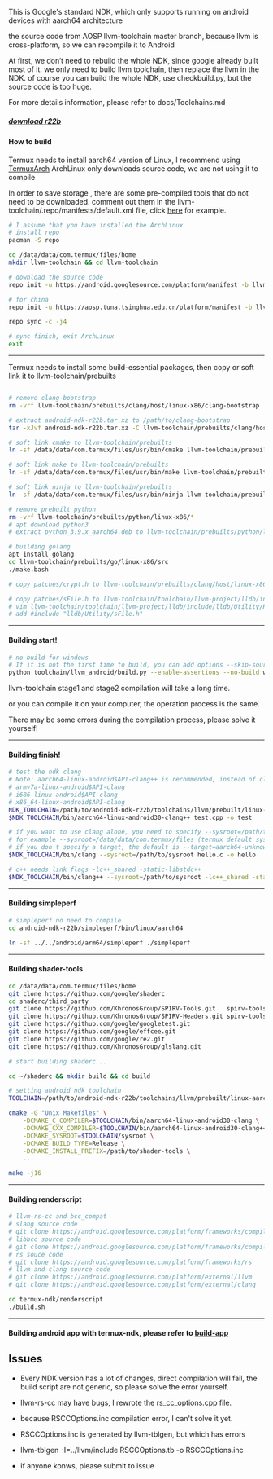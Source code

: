 This is Google's standard NDK, which only supports running on android devices with aarch64 architecture

the source code from AOSP llvm-toolchain master branch, because llvm is cross-platform, so we can recompile it to Android

At first, we don‘t need to rebuild the whole NDK, since google already built most of it.
we only need to build llvm toolchain, then replace the llvm in the NDK.
of course you can build the whole NDK, use checkbuild.py, but the source code is too huge.

For more details information, please refer to docs/Toolchains.md

##### [download r22b](https://github.com/Lzhiyong/termux-ndk/releases)

####  How to build

Termux needs to install aarch64 version of Linux,
I recommend using [TermuxArch](https://github.com/SDRausty/TermuxArch) 
ArchLinux only downloads source code, we are not using it to compile

In order to save storage , there are some pre-compiled tools that do not need to be downloaded. 
comment out them in the llvm-toolchain/.repo/manifests/default.xml file, click [here](https://github.com/Lzhiyong/termux-ndk/blob/master/patches/default.xml.patch) for example.

```bash
# I assume that you have installed the ArchLinux
# install repo
pacman -S repo 

cd /data/data/com.termux/files/home 
mkdir llvm-toolchain && cd llvm-toolchain

# download the source code
repo init -u https://android.googlesource.com/platform/manifest -b llvm-toolchain

# for china
repo init -u https://aosp.tuna.tsinghua.edu.cn/platform/manifest -b llvm-toolchain

repo sync -c -j4

# sync finish, exit ArchLinux
exit

```
 ****

Termux needs to install some build-essential packages, then copy or soft link it to llvm-toolchain/prebuilts

```bash

# remove clang-bootstrap 
rm -vrf llvm-toolchain/prebuilts/clang/host/linux-x86/clang-bootstrap

# extract android-ndk-r22b.tar.xz to /path/to/clang-bootstrap
tar -xJvf android-ndk-r22b.tar.xz -C llvm-toolchain/prebuilts/clang/host/linux-x86/clang-bootstrap

# soft link cmake to llvm-toolchain/prebuilts
ln -sf /data/data/com.termux/files/usr/bin/cmake llvm-toolchain/prebuilts/cmake/linux-x86/bin/cmake

# soft link make to llvm-toolchain/prebuilts
ln -sf /data/data/com.termux/files/usr/bin/make llvm-toolchain/prebuilts/build-tools/linux-x86/bin/make

# soft link ninja to llvm-toolchain/prebuilts
ln -sf /data/data/com.termux/files/usr/bin/ninja llvm-toolchain/prebuilts/build-tools/linux-x86/bin/ninja

# remove prebuilt python
rm -vrf llvm-toolchain/prebuilts/python/linux-x86/*
# apt download python3
# extract python_3.9.x_aarch64.deb to llvm-toolchain/prebuilts/python/linux-x86

# building golang
apt install golang
cd llvm-toolchain/prebuilts/go/linux-x86/src
./make.bash

# copy patches/crypt.h to llvm-toolchain/prebuilts/clang/host/linux-x86/clang-bootstrap/sysroot/usr/include

# copy patches/sFile.h to llvm-toolchain/toolchain/llvm-project/lldb/include/lldb/Utility
# vim llvm-toolchain/toolchain/llvm-project/lldb/include/lldb/Utility/ReproducerInstrumentation.h
# add #include "lldb/Utility/sFile.h"

```

 **** 
####  Building start!

```bash
# no build for windows
# If it is not the first time to build, you can add options --skip-source-setup to save time
python toolchain/llvm_android/build.py --enable-assertions --no-build windows
```

llvm-toolchain stage1 and stage2 compilation will take a long time.

or you can compile it on your computer, the operation process is the same.

There may be some errors during the compilation process, please solve it yourself!

 **** 
 
#### Building finish!
```bash
# test the ndk clang
# Note: aarch64-linux-android$API-clang++ is recommended, instead of clang alone
# armv7a-linux-android$API-clang
# i686-linux-android$API-clang
# x86_64-linux-android$API-clang
NDK_TOOLCHAIN=/path/to/android-ndk-r22b/toolchains/llvm/prebuilt/linux-aarch64
$NDK_TOOLCHAIN/bin/aarch64-linux-android30-clang++ test.cpp -o test

# if you want to use clang alone, you need to specify --sysroot=/path/to/sysroot
# for example --sysroot=/data/data/com.termux/files (termux default sysroot)
# if you don't specify a target, the default is --target=aarch64-unknown-linux-android
$NDK_TOOLCHAIN/bin/clang --sysroot=/path/to/sysroot hello.c -o hello

# c++ needs link flags -lc++_shared -static-libstdc++
$NDK_TOOLCHAIN/bin/clang++ --sysroot=/path/to/sysroot -lc++_shared -static-libstdc++ hello.cpp -o hello
```
 **** 
 
#### Building simpleperf
```bash
# simpleperf no need to compile
cd android-ndk-r22b/simpleperf/bin/linux/aarch64

ln -sf ../../android/arm64/simpleperf ./simpleperf

```

 **** 
#### Building shader-tools
```bash
cd /data/data/com.termux/files/home
git clone https://github.com/google/shaderc
cd shaderc/third_party
git clone https://github.com/KhronosGroup/SPIRV-Tools.git   spirv-tools
git clone https://github.com/KhronosGroup/SPIRV-Headers.git spirv-tools/external/spirv-headers
git clone https://github.com/google/googletest.git
git clone https://github.com/google/effcee.git
git clone https://github.com/google/re2.git
git clone https://github.com/KhronosGroup/glslang.git

# start building shaderc...

cd ~/shaderc && mkdir build && cd build

# setting android ndk toolchain
TOOLCHAIN=/path/to/android-ndk-r22b/toolchains/llvm/prebuilt/linux-aarch64

cmake -G "Unix Makefiles" \
    -DCMAKE_C_COMPILER=$TOOLCHAIN/bin/aarch64-linux-android30-clang \
    -DCMAKE_CXX_COMPILER=$TOOLCHAIN/bin/aarch64-linux-android30-clang++ \
    -DCMAKE_SYSROOT=$TOOLCHAIN/sysroot \
    -DCMAKE_BUILD_TYPE=Release \
    -DCMAKE_INSTALL_PREFIX=/path/to/shader-tools \
    ..

make -j16
```

 **** 
#### Building renderscript 

```bash
# llvm-rs-cc and bcc_compat
# slang source code
# git clone https://android.googlesource.com/platform/frameworks/compile/slang
# libbcc source code
# git clone https://android.googlesource.com/platform/frameworks/compile/libbcc
# rs souce code
# git clone https://android.googlesource.com/platform/frameworks/rs
# llvm and clang source code
# git clone https://android.googlesource.com/platform/external/llvm
# git clone https://android.googlesource.com/platform/external/clang

cd termux-ndk/renderscript
./build.sh

```
 **** 
 
#### Building android app with termux-ndk, please refer to [build-app](https://github.com/Lzhiyong/termux-ndk/tree/master/build-app)

## Issues

* Every NDK version has a lot of changes, direct compilation will fail, 
the build script are not generic, so please solve the error yourself.

* llvm-rs-cc may have bugs, I rewrote the rs_cc_options.cpp file.

* because RSCCOptions.inc compilation error, I can't solve it yet.

* RSCCOptions.inc is generated by llvm-tblgen, but which has errors

* llvm-tblgen -I=../llvm/include RSCCOptions.tb -o RSCCOptions.inc

* if anyone konws, please submit to issue
